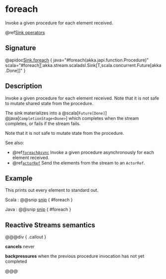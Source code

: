 # foreach

Invoke a given procedure for each element received.

@ref[Sink operators](../index.md#sink-operators)

## Signature

@apidoc[Sink.foreach](Sink$) { java="#foreach(akka.japi.function.Procedure)" scala="#foreach[T](f:T=%3EUnit):akka.stream.scaladsl.Sink[T,scala.concurrent.Future[akka.Done]]" }

## Description

Invoke a given procedure for each element received. Note that it is not safe to mutate shared state from the procedure.

The sink materializes into a  @scala[`Future[Done]`] @java[`CompletionStage<Done>`] which completes when the
stream completes, or fails if the stream fails.

Note that it is not safe to mutate state from the procedure.

See also:

* @ref[`foreachAsync`](foreachAsync.md) Invoke a given procedure asynchronously for each element received.
* @ref[`actorRef`](actorRef.md) Send the elements from the stream to an `ActorRef`.

## Example

This prints out every element to standard out.

Scala
:   @@snip [snip](/akka-stream-tests/src/test/scala/akka/stream/scaladsl/SinkSpec.scala) { #foreach }

Java
:   @@snip [snip](/akka-stream-tests/src/test/java/akka/stream/javadsl/SinkTest.java) { #foreach }

## Reactive Streams semantics

@@@div { .callout }

**cancels** never

**backpressures** when the previous procedure invocation has not yet completed

@@@


